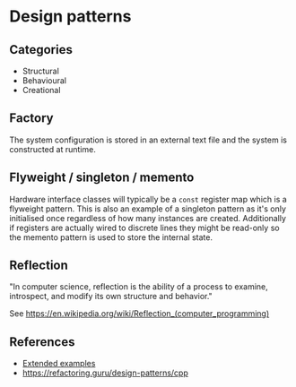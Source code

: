 # Design patterns

## Categories
- Structural
- Behavioural
- Creational

## Factory
The system configuration is stored in an external text file and the system is
constructed at runtime.

## Flyweight / singleton / memento
Hardware interface classes will typically be a `const` register map which is a
flyweight pattern. This is also an example of a singleton pattern as it's only
initialised once regardless of how many instances are created. Additionally if
registers are actually wired to discrete lines they might be read-only so the
memento pattern is used to store the internal state.

## Reflection
"In computer science, reflection is the ability of a process to examine,
introspect, and modify its own structure and behavior."

See https://en.wikipedia.org/wiki/Reflection_(computer_programming)

## References
- [Extended examples](https://github.com/deanturpin/revision_design_patterns/)
- https://refactoring.guru/design-patterns/cpp

